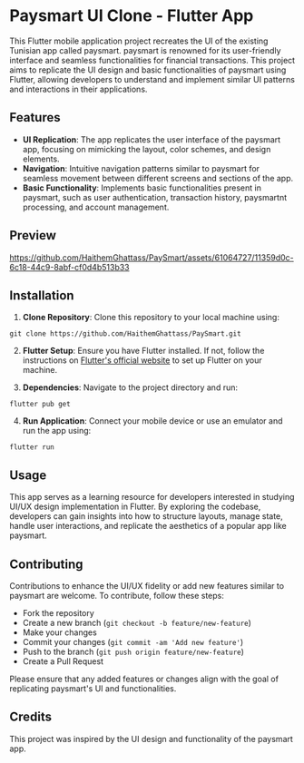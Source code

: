 # Paysmart UI Clone - Flutter App

This Flutter mobile application project recreates the UI of the existing Tunisian app called paysmart. paysmart is renowned for its user-friendly interface and seamless functionalities for financial transactions. This project aims to replicate the UI design and basic functionalities of paysmart using Flutter, allowing developers to understand and implement similar UI patterns and interactions in their applications.

## Features

- **UI Replication**: The app replicates the user interface of the paysmart app, focusing on mimicking the layout, color schemes, and design elements.
- **Navigation**: Intuitive navigation patterns similar to paysmart for seamless movement between different screens and sections of the app.
- **Basic Functionality**: Implements basic functionalities present in paysmart, such as user authentication, transaction history, paysmartnt processing, and account management.
  
## Preview

https://github.com/HaithemGhattass/PaySmart/assets/61064727/11359d0c-6c18-44c9-8abf-cf0d4b513b33



## Installation

1. **Clone Repository**: Clone this repository to your local machine using:
   

`git clone https://github.com/HaithemGhattass/PaySmart.git`

2. **Flutter Setup**: Ensure you have Flutter installed. If not, follow the instructions on [Flutter's official website](https://flutter.dev/docs/get-started/install) to set up Flutter on your machine.

3. **Dependencies**: Navigate to the project directory and run:


`flutter pub get`


4. **Run Application**: Connect your mobile device or use an emulator and run the app using:

`flutter run`



## Usage

This app serves as a learning resource for developers interested in studying UI/UX design implementation in Flutter. By exploring the codebase, developers can gain insights into how to structure layouts, manage state, handle user interactions, and replicate the aesthetics of a popular app like paysmart.

## Contributing

Contributions to enhance the UI/UX fidelity or add new features similar to paysmart are welcome. To contribute, follow these steps:
- Fork the repository
- Create a new branch (`git checkout -b feature/new-feature`)
- Make your changes
- Commit your changes (`git commit -am 'Add new feature'`)
- Push to the branch (`git push origin feature/new-feature`)
- Create a Pull Request

Please ensure that any added features or changes align with the goal of replicating paysmart's UI and functionalities.

## Credits

This project was inspired by the UI design and functionality of the paysmart app.



